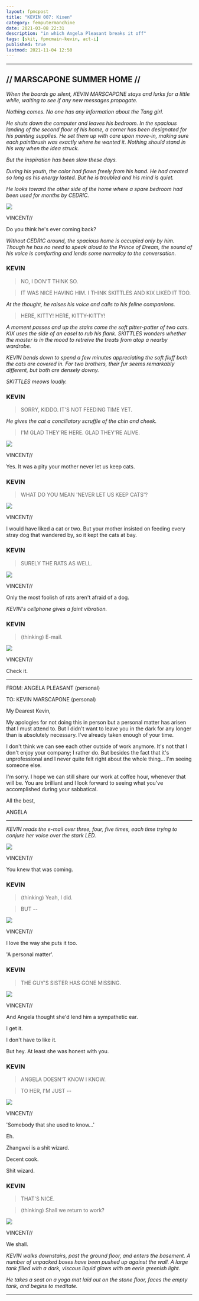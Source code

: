 ```yaml
---
layout: fpmcpost
title: "KEVIN 007: Kixen"
category: femputermanchine
date: 2021-03-08 22:31
description: "in which Angela Pleasant breaks it off"
tags: [skit, fpmcmain-kevin, act-i]
published: true
lastmod: 2021-11-04 12:50
---
```

[//]: # ( 03/08/21  -added)
[//]: # ( 11/04/21  -title added)

*****

## // MARSCAPONE SUMMER HOME // ##

<i>When the boards go silent, KEVIN MARSCAPONE stays and lurks for a little while, waiting to see if any new messages propogate.</i>

<i>Nothing comes. No one has any information about the Tang girl.</i>

<i>He shuts down the computer and leaves his bedroom. In the spacious landing of the second floor of his home, a corner has been designated for his painting supplies. He set them up with care upon move-in, making sure each paintbrush was exactly where he wanted it. Nothing should stand in his way when the idea struck.</i>

<i>But the inspiration has been slow these days.</i>

<i>During his youth, the color had flown freely from his hand. He had created so long as his energy lasted. But he is troubled and his mind is quiet.</i>

<i>He looks toward the other side of the home where a spare bedroom had been used for months by CEDRIC.</i>

<div class="chat-box">
<img src="{{ site.url }}/assets/tb/vincent-tb.jpg" class="chat-portrait" />
<p class="ppl-sez">VINCENT//</p>
<p class="ppl-sez">Do you think he's ever coming back?</p>
</div>

<I>Without CEDRIC around, the spacious home is occupied only by him. Though he has no need to speak aloud to the Prince of Dream, the sound of his voice is comforting and lends some normalcy to the conversation.</i>

### KEVIN ###

> NO, I DON'T THINK SO.

> IT WAS NICE HAVING HIM. I THINK SKITTLES AND KIX LIKED IT TOO.

<I>At the thought, he raises his voice and calls to his feline companions.</i>

> HERE, KITTY! HERE, KITTY-KITTY!

<I>A moment passes and up the stairs come the soft pitter-patter of two cats. KIX uses the side of an easel to rub his flank. SKITTLES wonders whether the master is in the mood to retreive the treats from atop a nearby wardrobe.</i>

<i>KEVIN bends down to spend a few minutes appreciating the soft fluff both the cats are covered in. For two brothers, their fur seems remarkably different, but both are densely downy.</i>

<i>SKITTLES meows loudly.</i>

### KEVIN ###

> SORRY, KIDDO. IT'S NOT FEEDING TIME YET.

<I>He gives the cat a conciliatory scruffle of the chin and cheek.</i>

> I'M GLAD THEY'RE HERE. GLAD THEY'RE ALIVE.

<div class="chat-box">
<img src="{{ site.url }}/assets/tb/vincent-tb.jpg" class="chat-portrait" />
<p class="ppl-sez">VINCENT//</p>
<p class="ppl-sez">Yes. It was a pity your mother never let us keep cats.</p>
</div>

### KEVIN ###

> WHAT DO YOU MEAN 'NEVER LET US KEEP CATS'? 

<div class="chat-box">
<img src="{{ site.url }}/assets/tb/vincent-tb.jpg" class="chat-portrait" />
<p class="ppl-sez">VINCENT//</p>
<p class="ppl-sez">I would have liked a cat or two. But your mother insisted on feeding every stray dog that wandered by, so it kept the cats at bay.</p>
</div>

### KEVIN ###

> SURELY THE RATS AS WELL.

<div class="chat-box">
<img src="{{ site.url }}/assets/tb/vincent-tb.jpg" class="chat-portrait" />
<p class="ppl-sez">VINCENT//</p>
<p class="ppl-sez">Only the most foolish of rats aren't afraid of a dog.</p>
</div>

<i>KEVIN's cellphone gives a faint vibration.</i>

### KEVIN ###

> (thinking) E-mail.

<div class="chat-box">
<img src="{{ site.url }}/assets/tb/vincent-tb.jpg" class="chat-portrait" />
<p class="ppl-sez">VINCENT//</p>
<p class="ppl-sez">Check it.</p>
</div>

*****

FROM: ANGELA PLEASANT (personal)

TO: KEVIN MARSCAPONE (personal)

My Dearest Kevin,

My apologies for not doing this in person but a personal matter has arisen that I must attend to. But I didn't want to leave you in the dark for any longer than is absolutely necessary. I've already taken enough of your time.

I don't think we can see each other outside of work anymore. It's not that I don't enjoy your company; I rather do. But besides the fact that it's unprofessional and I never quite felt right about the whole thing... I'm seeing someone else.

I'm sorry. I hope we can still share our work at coffee hour, whenever that will be. You are brilliant and I look forward to seeing what you've accomplished during your sabbatical.

All the best,

ANGELA

*****

<i>KEVIN reads the e-mail over three, four, five times, each time trying to conjure her voice over the stark LED.</i>

<div class="chat-box">
<img src="{{ site.url }}/assets/tb/vincent-tb.jpg" class="chat-portrait" />
<p class="ppl-sez">VINCENT//</p>
<p class="ppl-sez">You knew that was coming.</p>
</div>

### KEVIN ###

> (thinking) Yeah, I did.

> BUT --

<div class="chat-box">
<img src="{{ site.url }}/assets/tb/vincent-tb.jpg" class="chat-portrait" />
<p class="ppl-sez">VINCENT//</p>
<p class="ppl-sez">I love the way she puts it too.</p>
<p class="ppl-sez">'A personal matter'.</p>
</div>

### KEVIN ###

> THE GUY'S SISTER HAS GONE MISSING.

<div class="chat-box">
<img src="{{ site.url }}/assets/tb/vincent-tb.jpg" class="chat-portrait" />
<p class="ppl-sez">VINCENT//</p>
<p class="ppl-sez">And Angela thought she'd lend him a sympathetic ear.</p>
<p class="ppl-sez">I get it.</p>
<p class="ppl-sez">I don't have to like it.</p>
<p class="ppl-sez">But hey. At least she was honest with you.</p>
</div>

### KEVIN ###

> ANGELA DOESN'T KNOW I KNOW.

> TO HER, I'M JUST --

<div class="chat-box">
<img src="{{ site.url }}/assets/tb/vincent-tb.jpg" class="chat-portrait" />
<p class="ppl-sez">VINCENT//</p>
<p class="ppl-sez">'Somebody that she used to know...'</p>
<p class="ppl-sez">Eh.</p>
<p class="ppl-sez">Zhangwei is a shit wizard.</p>
<p class="ppl-sez">Decent cook.</p>
<p class="ppl-sez">Shit wizard.</p>
</div>

### KEVIN ###

> THAT'S NICE.

> (thinking) Shall we return to work?

<div class="chat-box">
<img src="{{ site.url }}/assets/tb/vincent-tb.jpg" class="chat-portrait" />
<p class="ppl-sez">VINCENT//</p>
<p class="ppl-sez">We shall.</p>
</div>

<i>KEVIN walks downstairs, past the ground floor, and enters the basement. A number of unpacked boxes have been pushed up against the wall. A large tank filled with a dark, viscous liquid glows with an eerie greenish light.</i>

<i>He takes a seat on a yoga mat laid out on the stone floor, faces the empty tank, and begins to meditate.</i>

*****
